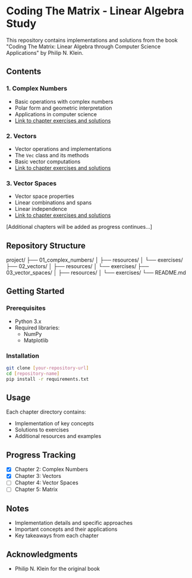 # Coding The Matrix - Linear Algebra Study

This repository contains implementations and solutions from the book "Coding The Matrix: Linear Algebra through Computer Science Applications" by Philip N. Klein.

## Contents

### 1. Complex Numbers
- Basic operations with complex numbers
- Polar form and geometric interpretation
- Applications in computer science
- [Link to chapter exercises and solutions](./01_complex_numbers/)

### 2. Vectors
- Vector operations and implementations
- The `Vec` class and its methods
- Basic vector computations
- [Link to chapter exercises and solutions](./02_vectors/)

### 3. Vector Spaces
- Vector space properties
- Linear combinations and spans
- Linear independence
- [Link to chapter exercises and solutions](./03_vector_spaces/)

[Additional chapters will be added as progress continues...]

## Repository Structure

project/
├── 01_complex_numbers/
│ ├── resources/
│ └── exercises/
├── 02_vectors/
│ ├── resources/
│ └── exercises/
├── 03_vector_spaces/
│ ├── resources/
│ └── exercises/
└── README.md

## Getting Started

### Prerequisites
- Python 3.x
- Required libraries:
  - NumPy
  - Matplotlib

### Installation
```bash
git clone [your-repository-url]
cd [repository-name]
pip install -r requirements.txt
```

## Usage
Each chapter directory contains:
- Implementation of key concepts
- Solutions to exercises
- Additional resources and examples

## Progress Tracking
- [x] Chapter 2: Complex Numbers
- [x] Chapter 3: Vectors
- [ ] Chapter 4: Vector Spaces
- [ ] Chapter 5: Matrix

## Notes
- Implementation details and specific approaches
- Important concepts and their applications
- Key takeaways from each chapter

## Acknowledgments
- Philip N. Klein for the original book